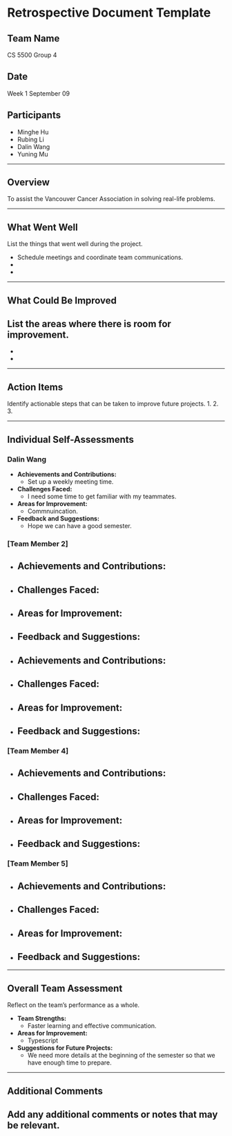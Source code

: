 # Retrospective Document Template

## Team Name
CS 5500 Group 4

## Date
Week 1 September 09

## Participants
- Minghe Hu
- Rubing Li
- Dalin Wang
- Yuning Mu

---

## Overview
To assist the Vancouver Cancer Association in solving real-life problems.

---

## What Went Well
List the things that went well during the project.
- Schedule meetings and coordinate team communications.
-
-

---

## What Could Be Improved
List the areas where there is room for improvement.
- 
-
-

---

## Action Items
Identify actionable steps that can be taken to improve future projects.
1.
2.
3.

---

## Individual Self-Assessments
### Dalin Wang
- **Achievements and Contributions:**
  - Set up a weekly meeting time.
- **Challenges Faced:**
  - I need some time to get familiar with my teammates.
- **Areas for Improvement:**
  - Commnuincation.
- **Feedback and Suggestions:**
  - Hope we can have a good semester.

### [Team Member 2]
- **Achievements and Contributions:**
  -
- **Challenges Faced:**
  -
- **Areas for Improvement:**
  -
- **Feedback and Suggestions:**
  -

### 
- **Achievements and Contributions:**
  -
- **Challenges Faced:**
  -
- **Areas for Improvement:**
  -
- **Feedback and Suggestions:**
  -

### [Team Member 4]
- **Achievements and Contributions:**
  -
- **Challenges Faced:**
  -
- **Areas for Improvement:**
  -
- **Feedback and Suggestions:**
  -

### [Team Member 5]
- **Achievements and Contributions:**
  -
- **Challenges Faced:**
  -
- **Areas for Improvement:**
  -
- **Feedback and Suggestions:**
  -

---

## Overall Team Assessment
Reflect on the team’s performance as a whole.
- **Team Strengths:**
  - Faster learning and effective communication.
- **Areas for Improvement:**
  - Typescript
- **Suggestions for Future Projects:**
  - We need more details at the beginning of the semester so that we have enough time to prepare.

---

## Additional Comments
Add any additional comments or notes that may be relevant.
-
